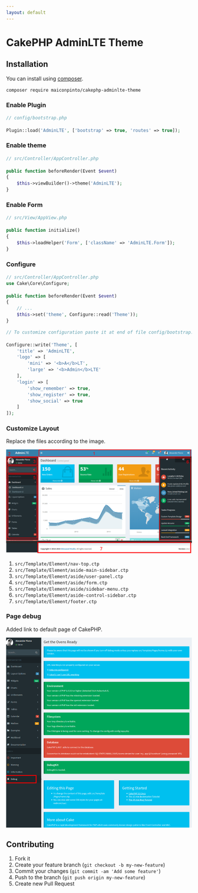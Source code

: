 ```yaml
---
layout: default
---
```



# CakePHP AdminLTE Theme

## Installation

You can install using [composer](http://getcomposer.org).

```
composer require maiconpinto/cakephp-adminlte-theme
```

### Enable Plugin

```php
// config/bootstrap.php

Plugin::load('AdminLTE', ['bootstrap' => true, 'routes' => true]);
```

### Enable theme

```php
// src/Controller/AppController.php

public function beforeRender(Event $event)
{
    $this->viewBuilder()->theme('AdminLTE');
}
```

### Enable Form

```php
// src/View/AppView.php

public function initialize()
{
    $this->loadHelper('Form', ['className' => 'AdminLTE.Form']);
}
```

### Configure

```php
// src/Controller/AppController.php
use Cake\Core\Configure;

public function beforeRender(Event $event)
{
    // ...
    $this->set('theme', Configure::read('Theme'));
}
```

```php
// To customize configuration paste it at end of file config/bootstrap.php

Configure::write('Theme', [
    'title' => 'AdminLTE',
    'logo' => [
        'mini' => '<b>A</b>LT',
        'large' => '<b>Admin</b>LTE'
    ],
    'login' => [
        'show_remember' => true,
        'show_register' => true,
        'show_social' => true
    ]
]);
```

### Customize Layout

Replace the files according to the image.

![Dashboard](images/dashboard.png)

1. `src/Template/Element/nav-top.ctp`
2. `src/Template/Element/aside-main-sidebar.ctp`
3. `src/Template/Element/aside/user-panel.ctp`
4. `src/Template/Element/aside/form.ctp`
5. `src/Template/Element/aside/sidebar-menu.ctp`
6. `src/Template/Element/aside-control-sidebar.ctp`
7. `src/Template/Element/footer.ctp`

### Page debug

Added link to default page of CakePHP.

![Page debug](images/page-debug.png)

## Contributing

1. Fork it
2. Create your feature branch (`git checkout -b my-new-feature`)
3. Commit your changes (`git commit -am 'Add some feature'`)
4. Push to the branch (`git push origin my-new-feature`)
5. Create new Pull Request
